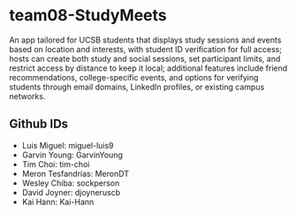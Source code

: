 # team08-StudyMeets
An app tailored for UCSB students that displays study sessions and events based on location and interests, with student ID verification for full access; hosts can create both study and social sessions, set participant limits, and restrict access by distance to keep it local; additional features include friend recommendations, college-specific events, and options for verifying students through email domains, LinkedIn profiles, or existing campus networks.

## Github IDs
* Luis Miguel: miguel-luis9
* Garvin Young: GarvinYoung
* Tim Choi: tim-choi
* Meron Tesfandrias: MeronDT
* Wesley Chiba: sockperson
* David Joyner: djoyneruscb
* Kai Hann: Kai-Hann


